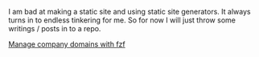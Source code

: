 I am bad at making a static site and using static site generators. It always turns in to endless tinkering for me. So for now I will just throw some writings / posts in to a repo.

[Manage company domains with fzf](fzf-for-internal-domains.md)
